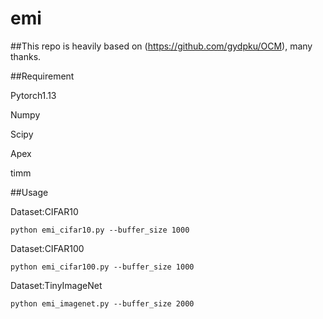 # emi
##This repo is heavily based on (https://github.com/gydpku/OCM), many thanks.

##Requirement

Pytorch1.13

Numpy

Scipy

Apex

timm

##Usage

Dataset:CIFAR10

    python emi_cifar10.py --buffer_size 1000
    
Dataset:CIFAR100

    python emi_cifar100.py --buffer_size 1000
    
Dataset:TinyImageNet

    python emi_imagenet.py --buffer_size 2000
